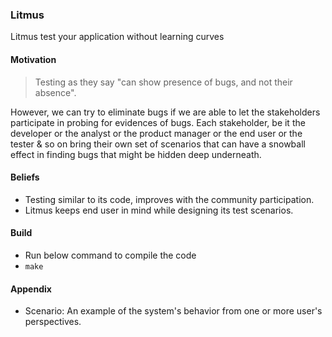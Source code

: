 ### Litmus
Litmus test your application without learning curves

#### Motivation
>Testing as they say "can show presence of bugs, and not their absence". 

However, we can try to eliminate bugs if we are able to let the stakeholders participate in probing for evidences of bugs. Each stakeholder, be it the developer or the analyst or the product manager or the end user or the tester & so on bring their own set of scenarios that can have a snowball effect in finding bugs that might be hidden deep underneath.

#### Beliefs
- Testing similar to its code, improves with the community participation. 
- Litmus keeps end user in mind while designing its test scenarios.

#### Build
- Run below command to compile the code
 - `make`

#### Appendix
- Scenario: An example of the system's behavior from one or more user's perspectives.
